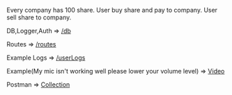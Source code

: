 Every company has 100 share. 
User buy share and pay to company.
User sell share to company.


DB,Logger,Auth => [/db](https://github.com/YunusEmreKarakose/eva/tree/main/db)

Routes => [/routes](https://github.com/YunusEmreKarakose/eva/tree/main/routes)

Example Logs => [/userLogs](https://github.com/YunusEmreKarakose/eva/tree/main/userLogs)

Example(My mic isn't working well please lower your volume level) => [Video](https://www.youtube.com/watch?v=oVAYlf1hU2U)

Postman => [Collection](https://www.getpostman.com/collections/4d0d4a9c8144aaa54059)
